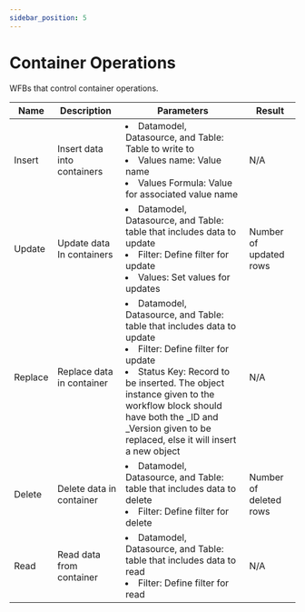 ```yaml
---
sidebar_position: 5
---
```


# Container Operations

WFBs that control container operations.

| Name    | Description                 | Parameters                                                                                                                                                                                                                                                                                                        | Result                 |
| ------- | --------------------------- | ----------------------------------------------------------------------------------------------------------------------------------------------------------------------------------------------------------------------------------------------------------------------------------------------------------------- | ---------------------- |
| Insert  | Insert data into containers | <li>Datamodel, Datasource, and Table: Table to write to</li><li>Values name: Value name</li><li>Values Formula: Value for associated value name</li>                                                                                                                                                              | N/A                    |
| Update  | Update data In containers   | <li>Datamodel, Datasource, and Table: table that includes data to update</li><li>Filter: Define filter for update</li><li>Values: Set values for updates</li>                                                                                                                                                     | Number of updated rows |
| Replace | Replace data in container   | <li>Datamodel, Datasource, and Table: table that includes data to update</li><li>Filter: Define filter for update</li><li>Status Key: Record to be inserted. The object instance given to the workflow block should have both the \_ID and \_Version given to be replaced, else it will insert a new object</li> | N/A                    |
| Delete  | Delete data in container    | <li>Datamodel, Datasource, and Table: table that includes data to delete</li><li>Filter: Define filter for delete</li>                                                                                                                                                                                            | Number of deleted rows |
| Read    | Read data from container    | <li>Datamodel, Datasource, and Table: table that includes data to read</li><li>Filter: Define filter for read</li>                                                                                                                                                                                                | N/A                    |
